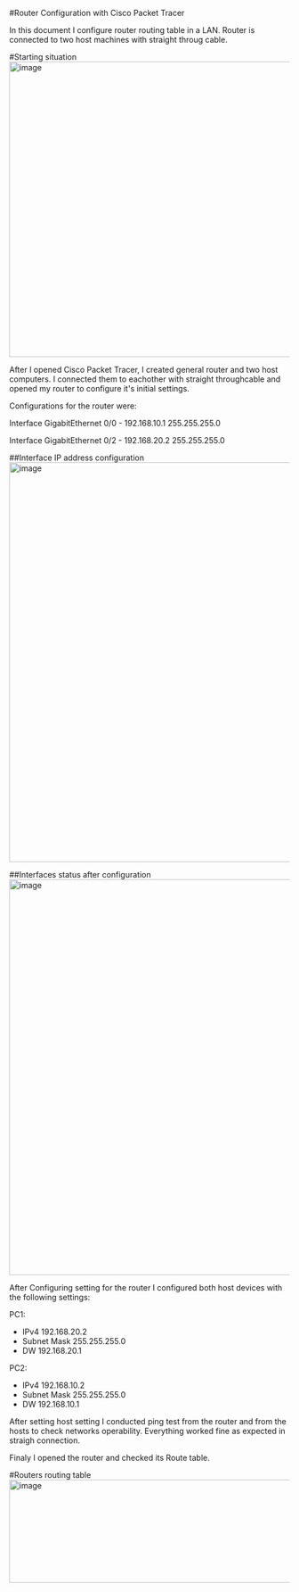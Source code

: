 #Router Configuration with Cisco Packet Tracer

In this document I configure router routing table in a LAN. Router is connected to two host machines with straight throug cable.

#Starting situation
<img width="724" height="530" alt="image" src="https://github.com/user-attachments/assets/ec6da85c-0151-4acd-8c9e-25155826533a" />

After I opened Cisco Packet Tracer, I created general router and two host computers. I connected them to eachother with straight throughcable and opened my router to configure it's initial settings. 

Configurations for the router were: 

Interface GigabitEthernet 0/0 - 192.168.10.1 255.255.255.0

Interface GigabitEthernet 0/2 - 192.168.20.2 255.255.255.0

##Interface IP address configuration
<img width="701" height="717" alt="image" src="https://github.com/user-attachments/assets/a8be8e3d-5e4e-47d1-b1f9-55e4d9b98160" />

##Interfaces status after configuration
<img width="706" height="710" alt="image" src="https://github.com/user-attachments/assets/8121fd77-b80d-4f26-9a19-0705ab5f28a6" />

After Configuring setting for the router I configured both host devices with the following settings:

PC1:
- IPv4 192.168.20.2
- Subnet Mask 255.255.255.0
- DW 192.168.20.1

PC2:
- IPv4 192.168.10.2
- Subnet Mask 255.255.255.0
- DW 192.168.10.1

After setting host setting I conducted ping test from the router and from the hosts to check networks operability. Everything worked fine as expected in straigh connection.

Finaly I opened the router and checked its Route table. 

#Routers routing table
<img width="688" height="185" alt="image" src="https://github.com/user-attachments/assets/62639dd3-8883-4112-88a9-6aea65f38e09" />

  
